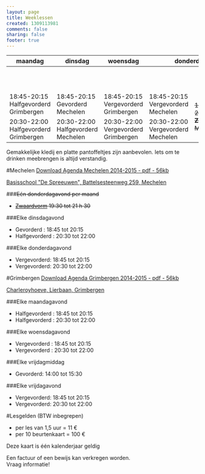 ```yaml
--- 
layout: page
title: Weeklessen
created: 1309113981
comments: false
sharing: false
footer: true
---
```


<table>
<thead>
<tr>
	<th>maandag</th>
	<th>dinsdag</th>
	<th>woensdag</th>
	<th colspan=2>donderdag</th>
	<th>vrijdag</th>
</tr>
</thead>
<tbody>
<tr>
	<td>&nbsp;</td>
	<td>&nbsp;</td>
	<td>&nbsp;</td>
	<td colspan=2>&nbsp;</td>
	<td>14:00-15:30 Gevorderd Grimbergen </td>
</tr>
<tr>
	<td>18:45-20:15 Halfgevorderd Grimbergen </td>
	<td>18:45-20:15 Gevorderd Mechelen </td>
	<td>18:45-20:15 Vergevorderd Grimbergen </td>
	<td>18:45-20:15 Vergevorderd Mechelen </td>
	<td rowspan=2 ><s>19:30-21:30 <strong>Zwaardvorm</strong> Mechelen</s></td>
	<td>18:45-20:15 Vergevorderd Grimbergen </td>
</tr>
<tr>
	<td> 20:30-22:00 Halfgevorderd Grimbergen </td>
	<td> 20:30-22:00 Halfgevorderd Mechelen </td>
	<td> 20:30-22:00 Vergevorderd Grimbergen </td>
	<td> 20:30-22:00 Vergevorderd Mechelen </td>
	<td> 20:30-22:00 Vergevorderd Grimbergen </td>
</tr>
</tbody>
</table>


Gemakkelijke kledij en platte pantoffeltjes zijn aanbevolen. Iets om te drinken meebrengen is altijd verstandig.


#Mechelen
[Download Agenda Mechelen 2014-2015 - pdf - 56kb](/flyers/Agenda_Mechelen_2014-2015.pdf)

[Basisschool "De Spreeuwen", Battelsesteenweg 259, Mechelen](https://maps.google.be/maps?q=51.030872,4.461348&hl=en&num=1&gl=BE&t=m&z=16)

###~~Eén donderdagavond per maand~~
* ~~[Zwaardvorm](../zwaardvorm/weeklessen.html) 19:30 tot 21 h 30~~

###Elke dinsdagavond
* Gevorderd : 18:45 tot 20:15
* Halfgevorderd : 20:30 tot 22:00

###Elke donderdagavond
* Vergevorderd: 18:45 tot 20:15
* Vergevorderd: 20:30 tot 22:00




#Grimbergen
[Download Agenda Grimbergen 2014-2015 - pdf - 56kb](/flyers/Agenda_Grimbergen_2014-2015.pdf)

[Charleroyhoeve, Lierbaan, Grimbergen](https://maps.google.be/maps?q=Charleroyhoeve&hl=en&cid=8409502946449306745&gl=BE&t=m&z=16&iwloc=A)

###Elke maandagavond
* Halfgevorderd : 18:45 tot 20:15
* Halfgevorderd : 20:30 tot 22:00

###Elke woensdagavond
* Vergevorderd : 18:45 tot 20:15
* Vergevorderd : 20:30 tot 22:00

###Elke vrijdagmiddag
* Gevorderd: 14:00 tot 15:30

###Elke vrijdagavond
* Vergevorderd: 18:45 tot 20:15
* Vergevorderd: 20:30 tot 22:00

	
#Lesgelden (BTW inbegrepen)
* per les van 1,5 uur = 11 &euro;
* per 10 beurtenkaart = 100 &euro;

Deze kaart is één kalenderjaar geldig

Een factuur of een bewijs kan verkregen worden.  
Vraag informatie!
